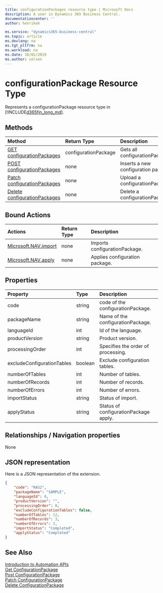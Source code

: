 ```yaml
---
title: configurationPackages resource type | Microsoft Docs
description: A user in Dynamics 365 Business Central.
documentationcenter: ''
author: henrikwh

ms.service: "dynamics365-business-central"
ms.topic: article
ms.devlang: na
ms.tgt_pltfrm: na
ms.workload: na
ms.date: 10/01/2019
ms.author: solsen
---
```


# configurationPackage Resource Type
Represents a configurationPackage resource type in [!INCLUDE[d365fin_long_md](../developer/includes/d365fin_long_md.md)].

## Methods
| Method         | Return Type  |Description|
|:---------------|:-------------|:----------|
|[GET configurationPackages](dynamics-microsoft-automation-configurationpackage-get.md)|configurationPackage|Gets all configurationPackages.|
|[POST configurationPackages](dynamics-microsoft-automation-configurationpackage-post.md)|none|Inserts a new configuration package.|
|[Patch configurationPackages](dynamics-microsoft-automation-configurationpackage-patch.md)|none|Upload a configurationPackage.|
|[Delete configurationPackages](dynamics-microsoft-automation-configurationpackage-delete.md)|none|Delete a configurationPackage.|

## Bound Actions

| Actions         | Return Type  |Description|
|:---------------|:-------------|:----------|
|[Microsoft.NAV.import](dynamics-microsoft-automation-configurationpackage-post.md)|none|Imports configurationPackage.|
|[Microsoft.NAV.apply](dynamics-microsoft-automation-configurationpackage-post.md)|none|Applies configuration package.|

## Properties

| Property | Type |Description                             |
|:----------------|:-----|:---------------------------------------|
|code               |string  |code of the configurationPackage.|
|packageName      |string|Name of the configurationPackage.    |
|languageId|int|Id of the language.|
|productVersion|string|Product version.|
|processingOrder|int|Specifies the order of processing.|
|excludeConfigurationTables|boolean|Exclude configuration tables.|
|numberOfTables|int|Number of tables.|
|numberOfRecords|int|Number of records.|
|numberOfErrors|int|Number of errors.|
|importStatus|string|Status of import.|
|applyStatus|string|Status of configurationPackage apply.|


## Relationships / Navigation properties

None

## JSON representation

Here is a JSON representation of the extension.

```json
{
    "code": "RAS2",
    "packageName": "SAMPLE",
    "languageId": 0,
    "productVersion": "",
    "processingOrder": 0,
    "excludeConfigurationTables": false,
    "numberOfTables": 12,
    "numberOfRecords": 3,
    "numberOfErrors": 3,
    "importStatus": "Completed",
    "applyStatus": "Completed"
}
```

## See Also 
[Introduction to Automation APIs](itpro-introduction-to-automation-apis.md)  
[Get ConfigurationPackage](dynamics-microsoft-automation-configurationpackage-get.md)  
[Post ConfigurationPackage](dynamics-microsoft-automation-configurationpackage-post.md)  
[Patch ConfigurationPackage](dynamics-microsoft-automation-configurationpackage-patch.md)  
[Delete ConfigurationPackage](dynamics-microsoft-automation-configurationpackage-delete.md)  